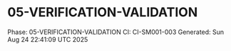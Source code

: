 # 05-VERIFICATION-VALIDATION
Phase: 05-VERIFICATION-VALIDATION
CI: CI-SM001-003
Generated: Sun Aug 24 22:41:09 UTC 2025
